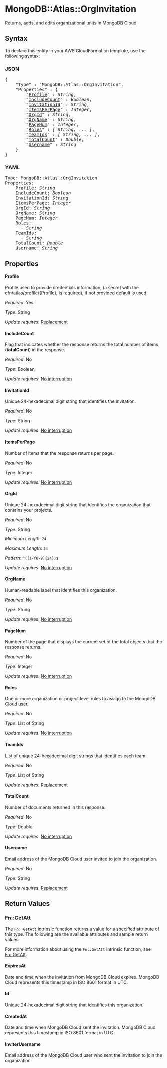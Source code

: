 # MongoDB::Atlas::OrgInvitation

Returns, adds, and edits organizational units in MongoDB Cloud.

## Syntax

To declare this entity in your AWS CloudFormation template, use the following syntax:

### JSON

<pre>
{
    "Type" : "MongoDB::Atlas::OrgInvitation",
    "Properties" : {
        "<a href="#profile" title="Profile">Profile</a>" : <i>String</i>,
        "<a href="#includecount" title="IncludeCount">IncludeCount</a>" : <i>Boolean</i>,
        "<a href="#invitationid" title="InvitationId">InvitationId</a>" : <i>String</i>,
        "<a href="#itemsperpage" title="ItemsPerPage">ItemsPerPage</a>" : <i>Integer</i>,
        "<a href="#orgid" title="OrgId">OrgId</a>" : <i>String</i>,
        "<a href="#orgname" title="OrgName">OrgName</a>" : <i>String</i>,
        "<a href="#pagenum" title="PageNum">PageNum</a>" : <i>Integer</i>,
        "<a href="#roles" title="Roles">Roles</a>" : <i>[ String, ... ]</i>,
        "<a href="#teamids" title="TeamIds">TeamIds</a>" : <i>[ String, ... ]</i>,
        "<a href="#totalcount" title="TotalCount">TotalCount</a>" : <i>Double</i>,
        "<a href="#username" title="Username">Username</a>" : <i>String</i>
    }
}
</pre>

### YAML

<pre>
Type: MongoDB::Atlas::OrgInvitation
Properties:
    <a href="#profile" title="Profile">Profile</a>: <i>String</i>
    <a href="#includecount" title="IncludeCount">IncludeCount</a>: <i>Boolean</i>
    <a href="#invitationid" title="InvitationId">InvitationId</a>: <i>String</i>
    <a href="#itemsperpage" title="ItemsPerPage">ItemsPerPage</a>: <i>Integer</i>
    <a href="#orgid" title="OrgId">OrgId</a>: <i>String</i>
    <a href="#orgname" title="OrgName">OrgName</a>: <i>String</i>
    <a href="#pagenum" title="PageNum">PageNum</a>: <i>Integer</i>
    <a href="#roles" title="Roles">Roles</a>: <i>
      - String</i>
    <a href="#teamids" title="TeamIds">TeamIds</a>: <i>
      - String</i>
    <a href="#totalcount" title="TotalCount">TotalCount</a>: <i>Double</i>
    <a href="#username" title="Username">Username</a>: <i>String</i>
</pre>

## Properties

#### Profile

Profile used to provide credentials information, (a secret with the cfn/atlas/profile/{Profile}, is required), if not provided default is used

_Required_: Yes

_Type_: String

_Update requires_: [Replacement](https://docs.aws.amazon.com/AWSCloudFormation/latest/UserGuide/using-cfn-updating-stacks-update-behaviors.html#update-replacement)

#### IncludeCount

Flag that indicates whether the response returns the total number of items (**totalCount**) in the response.

_Required_: No

_Type_: Boolean

_Update requires_: [No interruption](https://docs.aws.amazon.com/AWSCloudFormation/latest/UserGuide/using-cfn-updating-stacks-update-behaviors.html#update-no-interrupt)

#### InvitationId

Unique 24-hexadecimal digit string that identifies the invitation.

_Required_: No

_Type_: String

_Update requires_: [No interruption](https://docs.aws.amazon.com/AWSCloudFormation/latest/UserGuide/using-cfn-updating-stacks-update-behaviors.html#update-no-interrupt)

#### ItemsPerPage

Number of items that the response returns per page.

_Required_: No

_Type_: Integer

_Update requires_: [No interruption](https://docs.aws.amazon.com/AWSCloudFormation/latest/UserGuide/using-cfn-updating-stacks-update-behaviors.html#update-no-interrupt)

#### OrgId

Unique 24-hexadecimal digit string that identifies the organization that contains your projects.

_Required_: No

_Type_: String

_Minimum Length_: <code>24</code>

_Maximum Length_: <code>24</code>

_Pattern_: <code>^([a-f0-9]{24})$</code>

_Update requires_: [No interruption](https://docs.aws.amazon.com/AWSCloudFormation/latest/UserGuide/using-cfn-updating-stacks-update-behaviors.html#update-no-interrupt)

#### OrgName

Human-readable label that identifies this organization.

_Required_: No

_Type_: String

_Update requires_: [No interruption](https://docs.aws.amazon.com/AWSCloudFormation/latest/UserGuide/using-cfn-updating-stacks-update-behaviors.html#update-no-interrupt)

#### PageNum

Number of the page that displays the current set of the total objects that the response returns.

_Required_: No

_Type_: Integer

_Update requires_: [No interruption](https://docs.aws.amazon.com/AWSCloudFormation/latest/UserGuide/using-cfn-updating-stacks-update-behaviors.html#update-no-interrupt)

#### Roles

One or more organization or project level roles to assign to the MongoDB Cloud user.

_Required_: No

_Type_: List of String

_Update requires_: [No interruption](https://docs.aws.amazon.com/AWSCloudFormation/latest/UserGuide/using-cfn-updating-stacks-update-behaviors.html#update-no-interrupt)

#### TeamIds

List of unique 24-hexadecimal digit strings that identifies each team.

_Required_: No

_Type_: List of String

_Update requires_: [Replacement](https://docs.aws.amazon.com/AWSCloudFormation/latest/UserGuide/using-cfn-updating-stacks-update-behaviors.html#update-replacement)

#### TotalCount

Number of documents returned in this response.

_Required_: No

_Type_: Double

_Update requires_: [No interruption](https://docs.aws.amazon.com/AWSCloudFormation/latest/UserGuide/using-cfn-updating-stacks-update-behaviors.html#update-no-interrupt)

#### Username

Email address of the MongoDB Cloud user invited to join the organization.

_Required_: No

_Type_: String

_Update requires_: [Replacement](https://docs.aws.amazon.com/AWSCloudFormation/latest/UserGuide/using-cfn-updating-stacks-update-behaviors.html#update-replacement)

## Return Values

### Fn::GetAtt

The `Fn::GetAtt` intrinsic function returns a value for a specified attribute of this type. The following are the available attributes and sample return values.

For more information about using the `Fn::GetAtt` intrinsic function, see [Fn::GetAtt](https://docs.aws.amazon.com/AWSCloudFormation/latest/UserGuide/intrinsic-function-reference-getatt.html).

#### ExpiresAt

Date and time when the invitation from MongoDB Cloud expires. MongoDB Cloud represents this timestamp in ISO 8601 format in UTC.

#### Id

Unique 24-hexadecimal digit string that identifies this organization.

#### CreatedAt

Date and time when MongoDB Cloud sent the invitation. MongoDB Cloud represents this timestamp in ISO 8601 format in UTC.

#### InviterUsername

Email address of the MongoDB Cloud user who sent the invitation to join the organization.

